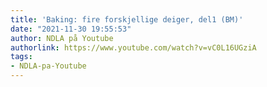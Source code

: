 ```yaml
---
title: 'Baking: fire forskjellige deiger, del1 (BM)'
date: "2021-11-30 19:55:53"
author: NDLA på Youtube
authorlink: https://www.youtube.com/watch?v=vC0L16UGziA
tags:
- NDLA-pa-Youtube
---
```

